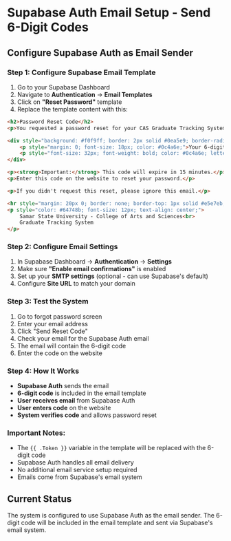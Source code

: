 # Supabase Auth Email Setup - Send 6-Digit Codes

## Configure Supabase Auth as Email Sender

### Step 1: Configure Supabase Email Template

1. Go to your Supabase Dashboard
2. Navigate to **Authentication** → **Email Templates**
3. Click on **"Reset Password"** template
4. Replace the template content with this:

```html
<h2>Password Reset Code</h2>
<p>You requested a password reset for your CAS Graduate Tracking System account.</p>

<div style="background: #f0f9ff; border: 2px solid #0ea5e9; border-radius: 8px; padding: 20px; text-align: center; margin: 20px 0;">
    <p style="margin: 0; font-size: 18px; color: #0c4a6e;">Your 6-digit reset code is:</p>
    <p style="font-size: 32px; font-weight: bold; color: #0c4a6e; letter-spacing: 4px; margin: 10px 0;">{{ .Token }}</p>
</div>

<p><strong>Important:</strong> This code will expire in 15 minutes.</p>
<p>Enter this code on the website to reset your password.</p>

<p>If you didn't request this reset, please ignore this email.</p>

<hr style="margin: 20px 0; border: none; border-top: 1px solid #e5e7eb;">
<p style="color: #64748b; font-size: 12px; text-align: center;">
    Samar State University - College of Arts and Sciences<br>
    Graduate Tracking System
</p>
```

### Step 2: Configure Email Settings

1. In Supabase Dashboard → **Authentication** → **Settings**
2. Make sure **"Enable email confirmations"** is enabled
3. Set up your **SMTP settings** (optional - can use Supabase's default)
4. Configure **Site URL** to match your domain

### Step 3: Test the System

1. Go to forgot password screen
2. Enter your email address
3. Click "Send Reset Code"
4. Check your email for the Supabase Auth email
5. The email will contain the 6-digit code
6. Enter the code on the website

### Step 4: How It Works

- **Supabase Auth** sends the email
- **6-digit code** is included in the email template
- **User receives email** from Supabase Auth
- **User enters code** on the website
- **System verifies code** and allows password reset

### Important Notes:

- The `{{ .Token }}` variable in the template will be replaced with the 6-digit code
- Supabase Auth handles all email delivery
- No additional email service setup required
- Emails come from Supabase's email system

## Current Status
The system is configured to use Supabase Auth as the email sender. The 6-digit code will be included in the email template and sent via Supabase's email system.



